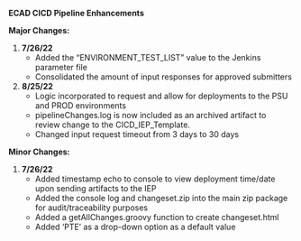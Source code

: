 **ECAD CICD Pipeline Enhancements**

**Major Changes:**
1. **7/26/22**
   - Added the “ENVIRONMENT_TEST_LIST” value to the Jenkins parameter file
   - Consolidated the amount of input responses for approved submitters
2. **8/25/22**
   - Logic incorporated to request and allow for deployments to the PSU and PROD environments
   - pipelineChanges.log is now included as an archived artifact to review change to the CICD_IEP_Template.
   - Changed input request timeout from 3 days to 30 days

**Minor Changes:**
1. **7/26/22**
   - Added timestamp echo to console to view deployment time/date upon sending artifacts to the IEP
   - Added the console log and changeset.zip into the main zip package for audit/traceability purposes
   - Added a getAllChanges.groovy function to create changeset.html
   - Added ‘PTE’ as a drop-down option as a default value
